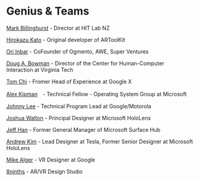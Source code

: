 # Genius & Teams

[Mark Billinghurst](https://www.linkedin.com/in/mark-billinghurst-4a636/) - Director at HIT Lab NZ

[Hirokazu Kato](http://imd.naist.jp/imdweb_wp/people/hirokazu-kato/) - Original developer of ARToolKit

[Ori Inbar](https://www.linkedin.com/in/oriinbar) - CoFounder of Ogmento, AWE, Super Ventures

[Doug A. Bowman](https://research.cs.vt.edu/3di/user/123) - Director of the Center for Human-Computer Interaction at Virginia Tech

[Tom Chi](https://www.linkedin.com/in/thegoodtomchi/) - Fromer Head of Experience at Google X

[Alex Kipman](https://www.linkedin.com/in/akipman/)　- Technical Fellow - Operating System Group at Microsoft

[Johnny Lee](https://www.linkedin.com/in/johnnychunglee/) - Technical Program Lead at Google/Motorola

[Joshua Walton](https://www.linkedin.com/in/thisnewmedia/) - Principal Designer at Microsoft HoloLens

[Jeff Han](https://www.linkedin.com/in/jhan0/) - Former General Manager of  Microsoft Surface Hub

[Andrew Kim](https://www.linkedin.com/in/andrew-kim-40540625/) - Lead Designer at Tesla, Former Senior Designer at Microsoft HoloLens

[Mike Alger](https://www.linkedin.com/in/mikealger/) - VR Designer at Google

[8ninths](http://8ninths.com/design-patterns/) - AR/VR Design Studio

